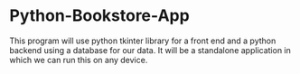 # Python-Bookstore-App
This program will use python tkinter library for a front end and a python backend using a database for our data. It will be a standalone application in which we can run this on any device.

